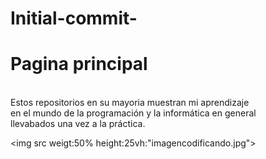# Initial-commit-
<h1>Pagina principal</h1> <br>
Estos repositorios en su mayoria muestran mi aprendizaje <br>
en el mundo de la programación y la informática en general <br>
llevabados una vez a la práctica.
  
<img src weigt:50% height:25vh:"imagencodificando.jpg">
